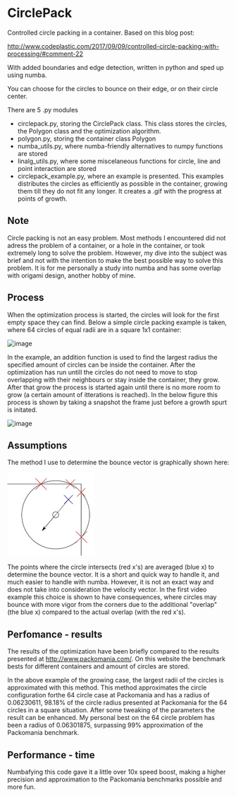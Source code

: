 # CirclePack
Controlled circle packing in a container.
Based on this blog post:

http://www.codeplastic.com/2017/09/09/controlled-circle-packing-with-processing/#comment-22

With added boundaries and edge detection, written in python and sped up using numba.

You can choose for the circles to bounce on their edge, or on their circle center.

There are 5 .py modules
- circlepack.py, storing the CirclePack class. This class stores the circles, the Polygon class and the optimization algorithm.
- polygon.py, storing the container class Polygon
- numba_utils.py, where numba-friendly alternatives to numpy functions are stored
- linalg_utils.py, where some miscelaneous functions for circle, line and point interaction are stored
- circlepack_example.py, where an example is presented. This examples distributes the circles as efficiently as possible in the container, growing them till they do not fit any longer. It creates a .gif with the progress at points of growth.

## Note
Circle packing is not an easy problem. Most methods I encountered did not adress the problem of a container, or a hole in the container, or took extremely long to solve the problem. However, my dive into the subject was brief and not with the intention to make the best possible way to solve this problem. It is for me personally a study into numba and has some overlap with origami design, another hobby of mine.

## Process
When the optimization process is started, the circles will look for the first empty space they can find. Below a simple circle packing example is taken, where 64 circles of equal radii are in a square 1x1 container:

![image](https://github.com/bartdavids/CirclePack/blob/main/Images/Process%20-%20run.gif)

In the example, an addition function is used to find the largest radius the specified amount of circles can be inside the container. After the optimization has run untill the circles do not need to move to stop overlapping with their neighbours or stay inside the container, they grow. After that grow the process is started again until there is no more room to grow (a certain amount of itterations is reached). In the below figure this process is shown by taking a snapshot the frame just before a growth spurt is initated.

![image](https://github.com/bartdavids/CirclePack/blob/main/Images/Process%20-%20grow.gif)

## Assumptions
The method I use to determine the bounce vector is graphically shown here:

![image](https://github.com/bartdavids/CirclePack/blob/main/Images/Edge%20detect%20method.JPG)

The points where the circle intersects (red x's) are averaged (blue x) to determine the bounce vector. It is a short and quick way to handle it, and much easier to handle with numba. However, it is not an exact way and does not take into consideration the velocity vector. In the first video example this choice is shown to have consequences, where circles may bounce with more vigor from the corners due to the additional "overlap" (the blue x) compared to the actual overlap (with the red x's).

## Perfomance - results
The results of the optimization have been briefly compared to the results presented at http://www.packomania.com/. On this website the benchmark bests for different containers and amount of circles are stored.

In the above example of the growing case, the largest radii of the circles is approximated with this method. This method approximates the circle configuration forthe 64 circle case at Packomania and has a radius of 0.06230611, 98.18% of the circle radius presented at Packomania for the 64 circles in a square situation. After some tweaking of the parameters the result can be enhanced. My personal best on the 64 circle problem has been a radius of 0.06301875, surpassing 99% approximation of the Packomania benchmark.

## Performance - time
Numbafying this code gave it a little over 10x speed boost, making a higher precision and approximation to the Packomania benchmarks possible and more fun.

